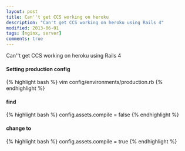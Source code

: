 ```yaml
---
layout: post
title: Can''t get CCS working on heroku
description: "Can't get CCS working on heroku using Rails 4"
modified: 2013-06-01
tags: [nginx, server]
comments: true
---
```


Can''t get CCS working on heroku using Rails 4

#### Setting production config
{% highlight bash %}
  vim config/environments/production.rb
{% endhighlight %}

#### find

{% highlight bash %}
  config.assets.compile = false
{% endhighlight %}

#### change to
{% highlight bash %}
  config.assets.compile = true
{% endhighlight %}

